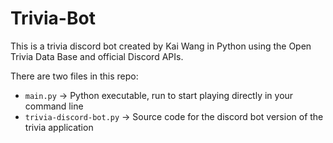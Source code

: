 # Trivia-Bot

This is a trivia discord bot created by Kai Wang in Python using the Open Trivia Data Base and official Discord APIs.

There are two files in this repo:

- `main.py` -> Python executable, run to start playing directly in your command line
- `trivia-discord-bot.py` -> Source code for the discord bot version of the trivia application
